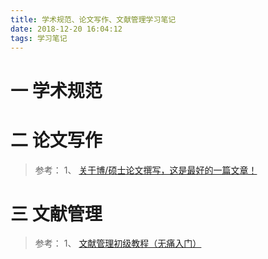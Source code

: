 ```yaml
---
title: 学术规范、论文写作、文献管理学习笔记
date: 2018-12-20 16:04:12
tags: 学习笔记
---
```

# 一 学术规范

# 二 论文写作
> 参考：
1、 [关于博/硕士论文撰写，这是最好的一篇文章！](https://mp.weixin.qq.com/s?__biz=MzI4MzE0NzQzMg%3D%3D&idx=1&mid=2651705267&scene=21&sn=2d04bb1c45bca54515c0cbc9a1427f21)

# 三 文献管理
> 参考：
1、 [文献管理初级教程（无痛入门）](https://sspai.com/post/48363)